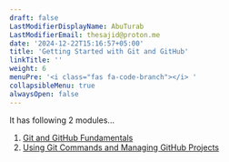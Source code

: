 ```yaml
---
draft: false
LastModifierDisplayName: AbuTurab
LastModifierEmail: thesajid@proton.me
date: '2024-12-22T15:16:57+05:00'
title: 'Getting Started with Git and GitHub'
linkTitle: ''
weight: 6
menuPre: '<i class="fas fa-code-branch"></i> '
collapsibleMenu: true
alwaysOpen: false
---
```


It has following 2 modules...

1. [Git and GitHub Fundamentals](/devops-and-cloud/ibm-devops-and-se/git-and-github/git-and-github-fundamentals)
2. [Using Git Commands and Managing GitHub Projects](/devops-and-cloud/ibm-devops-and-se/git-and-github/using-git-commands-and-managing-github-projects)
